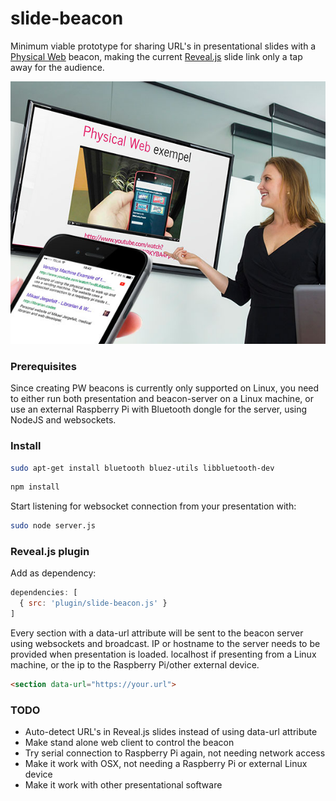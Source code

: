 # slide-beacon
Minimum viable prototype for sharing URL's in presentational slides with a [Physical Web](http://github.com/google/physical-web) beacon, making the current [Reveal.js](https://github.com/hakimel/reveal.js/) slide link only a tap away for the audience. 

![](https://raw.githubusercontent.com/dermike/dermike.github.io/master/images/project_slidebeacon.jpg)

### Prerequisites
Since creating PW beacons is currently only supported on Linux, you need to either run both presentation and beacon-server on a Linux machine, or use an external Raspberry Pi with Bluetooth dongle for the server, using NodeJS and websockets.

### Install
```sh
sudo apt-get install bluetooth bluez-utils libbluetooth-dev
```

```sh
npm install
```

Start listening for websocket connection from your presentation with:

```sh
sudo node server.js
```

### Reveal.js plugin
Add as dependency:

```javascript
dependencies: [
  { src: 'plugin/slide-beacon.js' }
]
```

Every section with a data-url attribute will be sent to the beacon server using websockets and broadcast. IP or hostname to the server needs to be provided when presentation is loaded. localhost if presenting from a Linux machine, or the ip to the Raspberry Pi/other external device.

```html
<section data-url="https://your.url">
```

### TODO
* Auto-detect URL's in Reveal.js slides instead of using data-url attribute
* Make stand alone web client to control the beacon
* Try serial connection to Raspberry Pi again, not needing network access
* Make it work with OSX, not needing a Raspberry Pi or external Linux device
* Make it work with other presentational software